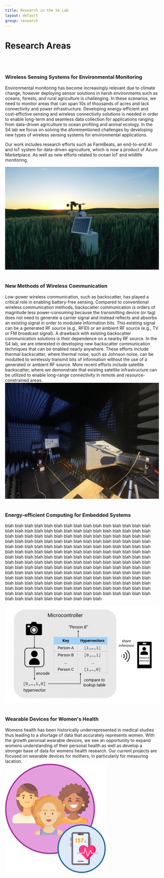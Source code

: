 ```yaml
---
title: Research in the S4 Lab
layout: default
group: research
---
```


<div class="row">

# Research Areas
<br>
<br>

</div>

<div class="row">

### Wireless Sensing Systems for Environmental Monitoring
<div class="col-md-7 order-md-1">
Environmental monitoring has become increasingly relevant due to climate change, however deploying sensor solutions in harsh environments such as oceans, forests, and rural agriculture is challenging. In these scenarios, we need to monitor areas that can span 10s of thousands of acres and lack connectivity and power infrastructure. Developing energy-efficient and cost-effictive sensing and wireless connectivity solutions is needed in order to enable long-term and seamless data collection for applications ranging from data-driven agriculture to ocean profiling and animal ecology. In the S4 lab we focus on solving the aforementioned challenges by developing new types of wireless sensing systems for environmental applications. 

Our work includes research efforts such as FarmBeats, an end-to-end AI and IoT system for data-driven agriculture, which is now a product of Azure Marketplace. As well as new efforts related to ocean IoT and wildlife monitoring. 

</div>
<div class="col-md-5 order-md-2 align-self-center">
<img class="img-fluid" src="/static/img/pub/sensorbox.JPG" alt="FarmBeats">
</div>
</div>

<br>

<div class="row">

### New Methods of Wireless Communication
<div class="col-md-7 order-md-2">
Low-power wireless communication, such as backscatter, has played a critical role in enabling battery-free sensing. Compared to conventional wireless communication methods, backscatter communication is orders of magnitude less power-consuming because the transmitting device (or tag) does not need to generate a carrier signal and instead reflects and absorbs an existing signal in order to modulate information bits. This existing signal can be a generated RF source (e.g., RFID) or an ambient RF source (e.g., TV or FM broadcast signal). A drawback with existing backscatter communication solutions is their dependence on a nearby RF source. In the S4 lab, we are interested in developing new backscatter communication techniques that can be enabled nearly anywhere. These efforts include thermal backscatter, where thermal noise, such as Johnson noise, can be modulted to wirelessly transmit bits of information without the use of a generated or ambient RF source. More recent efforts include satellite backscatter, where we demonstrate that existing satellite infrastructure can be utilized to enable long-range connectivity in remote and resource-constrained areas. 
</div>

<div class="col-md-5 order-md-2 align-self-center">
<img class="img-fluid" src="/static/img/pub/johnson_anechoic.jpeg" alt="JohnsonNoise">
</div>
</div>

<br>

<div class="row">

### Energy-efficient Computing for Embedded Systems
<div class="col-md-7 order-md-2">

blah blah blah blah blah blah blah blah blah blah blah blah blah blah blah blah blah blah blah blah blah blah blah blah blah blah blah blah blah blah blah blah blah blah blah blah blah blah blah blah blah blah blah blah blah blah blah blah blah blah blah blah blah blah blah blah blah blah blah blah blah blah blah blah blah blah blah blah blah blah blah blah blah blah blah blah blah blah blah blah blah blah blah blah blah blah blah blah blah blah blah blah blah blah blah blah blah blah blah blah blah blah blah blah blah blah blah blah blah blah blah blah blah blah blah blah blah blah blah blah blah blah blah blah blah blah blah blah blah blah blah blah blah blah blah blah blah blah blah blah blah blah blah blah blah blah blah blah blah blah blah blah blah blah blah blah blah blah blah blah blah blah blah blah blah blah blah blah blah blah blah blah blah blah blah blah blah blah blah blah blah blah blah blah blah blah blah blah blah blah blah blah blah blah blah blah blah blah blah blah blah blah blah blah blah blah blah blah blah blah blah blah blah blah blah blah blah blah blah blah 
</div>

<div class="col-md-5 order-md-2 align-self-center">
<img class="img-fluid" src="/static/img/pub/2025_hypercam.png" alt="hypercam">
</div>
</div>

<br>


<div class="row">

### Wearable Devices for Women's Health &nbsp;&nbsp;&nbsp;&nbsp;&nbsp;&nbsp;&nbsp;&nbsp;&nbsp;

<div class="col-md-7 order-md-2">
Womens health has been historically underrepresented in medical studies thus leading to a shortage of data that accurately represents women. With the growth peronsal wearable devices, we see an opportunity to expand womens understanding of their personal health as well as develop a stronger base of data for womens health research. Our current projects are focused on wearable devices for mothers, in particularly for measuring lacation.   
</div>

<div class="col-md-5 order-md-2 align-self-center">
<img class="img-fluid" src="/static/img/pub/womenshealth.png" alt="Womens Health">
</div>
</div>




<div class="row">


</div>
